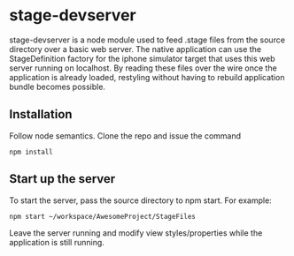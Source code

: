 # stage-devserver

stage-devserver is a node module used to feed .stage files from the source directory over a basic web server. The native application can use the StageDefinition factory for the iphone simulator target that uses this web server running on localhost. By reading these files over the wire once the application is already loaded, restyling without having to rebuild application bundle becomes possible.

## Installation

Follow node semantics. Clone the repo and issue the command

	npm install

## Start up the server

To start the server, pass the source directory to npm start. For example:

	npm start ~/workspace/AwesomeProject/StageFiles

Leave the server running and modify view styles/properties while the application is still running.
